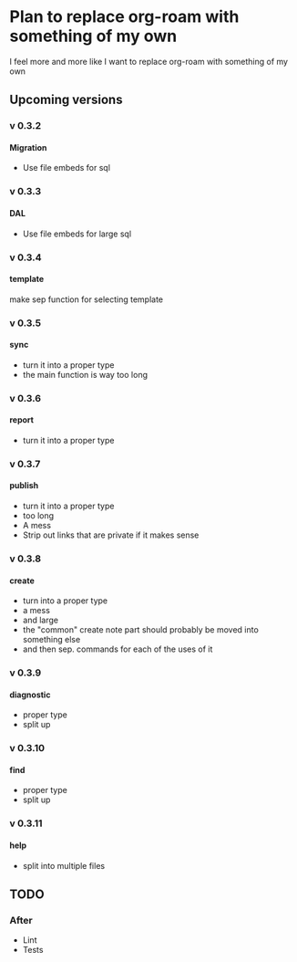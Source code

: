 # Plan to replace org-roam with something of my own
I feel more and more like I want to replace org-roam with something of my own

## Upcoming versions
### v 0.3.2
#### Migration
- Use file embeds for sql
### v 0.3.3
#### DAL
- Use file embeds for large sql
### v 0.3.4
#### template
make sep function for selecting template
### v 0.3.5
#### sync
- turn it into a proper type
- the main function is way too long
### v 0.3.6
#### report
- turn it into a proper type
### v 0.3.7
#### publish
- turn it into a proper type
- too long
- A mess
- Strip out links that are private if it makes sense
### v 0.3.8
#### create
- turn into a proper type
- a mess
- and large
- the "common" create note part should probably be moved into something else
- and then sep. commands for each of the uses of it
### v 0.3.9
#### diagnostic
- proper type
- split up
### v 0.3.10
#### find
- proper type
- split up
### v 0.3.11
#### help
- split into multiple files
## TODO
### After
- Lint
- Tests
